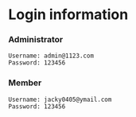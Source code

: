 # Login information
### Administrator
```
Username: admin@1123.com
Password: 123456
```
### Member
```
Username: jacky0405@ymail.com
Password: 123456
```